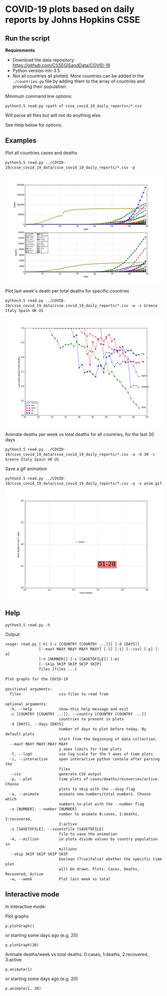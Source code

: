 # COVID-19 plots based on daily reports by Johns Hopkins CSSE

## Run the script

**Requirements**

* Download the data repository: https://github.com/CSSEGISandData/COVID-19
* Python version min 3.5
* Not all countries all plotted. More countries can be added in the ```./countries.py``` file by adding them to the array of countries and providing their population.

Minimum command line options:
```
python3.5 read.py <path of csse_covid_19_daily_reports>/*.csv
```
Will parse all files but will not do anything else.

See Help below for options.

## Examples
Plot all countries cases and deaths
```
python3.5 read.py ../COVID-19/csse_covid_19_data/csse_covid_19_daily_reports/*.csv -p
```
![](figs/figure_1.png)


Plot last week's death per total deaths for specific countries
```
python3.5 read.py ../COVID-19/csse_covid_19_data/csse_covid_19_daily_reports/*.csv -w -c Greece Italy Spain UK US
```
![](figs/figure_2.png)

Animate deaths per week vs total deaths for all countries, for the last 30 days
```
python3.5 read.py ../COVID-19/csse_covid_19_data/csse_covid_19_daily_reports/*.csv -a -d 30 -c Greece Italy Spain UK US
```
Save a gif animation
```
python3.5 read.py ../COVID-19/csse_covid_19_data/csse_covid_19_daily_reports/*.csv -a -s anim.gif
```

![](figs/anim.gif)

## Help
```
python3.5 read.py -h
```

Output:
```
usage: read.py [-h] [-c [COUNTRY [COUNTRY ...]]] [-d [DAYS]]
               [--maxY MAXY MAXY MAXY MAXY] [-l] [-i] [--csv] [-p] [-a]
               [-n [NUMBER]] [-s [SAVETOFILE]] [-m]
               [--skip SKIP SKIP SKIP SKIP]
               files [files ...]

Plot graphs for the COVID-19

positional arguments:
  files                 csv files to read from

optional arguments:
  -h, --help            show this help message and exit
  -c [COUNTRY [COUNTRY ...]], --country [COUNTRY [COUNTRY ...]]
                        countries to present in plots
  -d [DAYS], --days [DAYS]
                        number of days to plot before today. By default plots
                        start from the beginning of data collection.
  --maxY MAXY MAXY MAXY MAXY
                        y axes limits for time plots
  -l, --logY            use log scale for the Y axes of time plots
  -i, --interactive     open interactive python console after parsing the
                        files
  --csv                 generate CSV output
  -p, --plot            time plots of cases/deaths/recoveries/active. Choose
                        plots to skip with the --skip flag
  -a, --animate         animate new numbers/total numbers. Choose which
                        numbers to plot with the --number flag
  -n [NUMBER], --number [NUMBER]
                        number to animate 0:cases, 1:deaths, 2:recovered,
                        3:active
  -s [SAVETOFILE], --savetofile [SAVETOFILE]
                        file to save the animation
  -m, --million         in plots divide values by country population in
                        millions
  --skip SKIP SKIP SKIP SKIP
                        boolean (True|False) whether the specific time plot
                        will be drawn. Plots: Cases, Deaths, Recovered, Active
  -w, --week            Plot last week vs total

```

## Interactive mode

In interactive mode:

Plot graphs
```
p.plotGraph()
```
or starting some days ago (e.g. 20)
```
p.plotGraph(20)
```

Animate deaths/week vs total deaths. 0:cases, 1:deaths, 2:recovered, 3:active
```
p.animate(1)
```
or starting some days ago (e.g. 20)
```
p.animate(1, 20)
```

